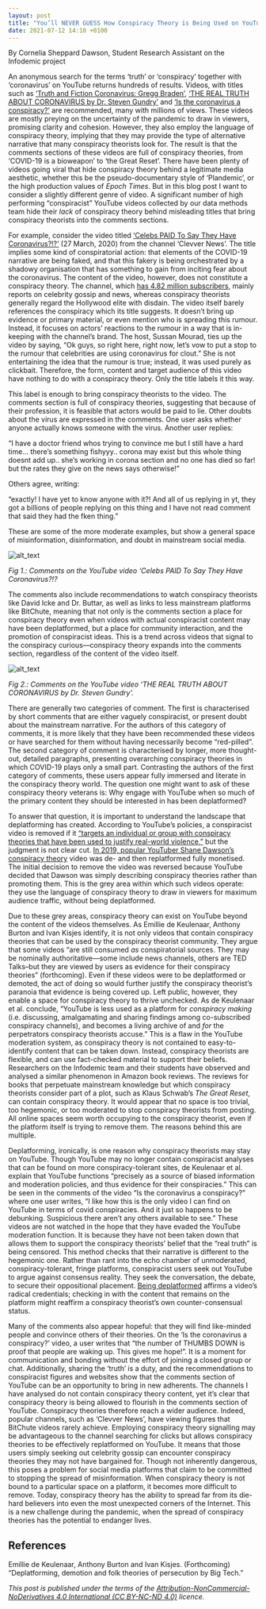 ```yaml
---
layout: post
title: "You’ll NEVER GUESS How Conspiracy Theory is Being Used on YouTube!!!: Conspiracy Theory Signalling"
date: 2021-07-12 14:10 +0100
---
```


By Cornelia Sheppard Dawson, Student Research Assistant on the Infodemic project

An anonymous search for the terms ‘truth’ or ‘conspiracy’ together with ‘coronavirus’ on YouTube returns hundreds of results. Videos, with titles such as [‘Truth and Fiction Coronavirus: Gregg Braden’](https://www.youtube.com/watch?v=zwiS37SYE6k), [‘THE REAL TRUTH ABOUT CORONAVIRUS by Dr. Steven  Gundry’](https://www.youtube.com/watch?v=gSKY4Oz9IXQ) and [‘Is the coronavirus a conspiracy?’](https://www.youtube.com/watch?v=7dOZtzE7W1E) are recommended, many with millions of views. These videos are mostly preying on the uncertainty of the pandemic to draw in viewers, promising clarity and cohesion. However, they also employ the language of conspiracy theory, implying that they may provide the type of alternative narrative that many conspiracy theorists look for. The result is that the comments sections of these videos are full of conspiracy theories, from ‘COVID-19 is a bioweapon’ to ‘the Great Reset’. There have been plenty of videos going viral that hide conspiracy theory behind a legitimate media aesthetic, whether this be the pseudo-documentary style of ‘Plandemic’, or the high production values of *Epoch Times*. But in this blog post I want to consider a slightly different genre of video. A significant number of high performing “conspiracist” YouTube videos collected by our data methods team hide their *lack* of conspiracy theory behind misleading titles that bring conspiracy theorists into the comments sections. 

For example, consider the video titled [‘Celebs PAID To Say They Have Coronavirus?!?’](https://www.youtube.com/watch?v=F9DhWT5WzFY) (27 March, 2020) from the channel ‘Clevver News’. The title implies some kind of conspiratorial action: that elements of the COVID-19 narrative are being faked, and that this fakery is being orchestrated by a shadowy organisation that has something to gain from inciting fear about the coronavirus. The content of the video, however, does not constitute a conspiracy theory. The channel, which [has 4.82 million subscribers](https://www.youtube.com/channel/UCQjh-JVPNWfY-KsZS3RgRHw), mainly reports on celebrity gossip and news, whereas conspiracy theorists generally regard the Hollywood elite with disdain. The video itself barely references the conspiracy which its title suggests. It doesn’t bring up evidence or primary material, or even mention who is spreading this rumour. Instead, it focuses on actors’ reactions to the rumour in a way that is in-keeping with the channel’s brand. The host, Sussan Mourad, ties up the video by saying, “Ok guys, so right here, right now, let’s vow to put a stop to the rumour that celebrities are using coronavirus for clout.” She is not entertaining the idea that the rumour is true; instead, it was used purely as clickbait. Therefore, the form, content and target audience of this video have nothing to do with a conspiracy theory. Only the title labels it this way. 

This label is enough to bring conspiracy theorists to the video. The comments section is full of conspiracy theories, suggesting that because of their profession, it is feasible that actors would be paid to lie. Other doubts about the virus are expressed in the comments. One user asks whether anyone actually knows someone with the virus. Another user replies:

“I have a doctor friend whos trying to convince me but I still have a hard time… there’s something fishyyy.. corona may exist but this whole thing doesnt add up.. she’s working in corona section and no one has died so far! but the rates they give on the news says otherwise!”

Others agree, writing:

“exactly! I have yet to know anyone with it?! And all of us replying in yt, they got a billions of people replying on this thing and I have not read comment that said they had the fken thing.”

These are some of the more moderate examples, but show a general space of misinformation, disinformation, and doubt in mainstream social media. 

![alt_text](http://infodemic.eu/assets/images/Fig1Cornelia.png)

*Fig 1.: Comments on the YouTube video ‘Celebs PAID To Say They Have Coronavirus?!?*

The comments also include recommendations to watch conspiracy theorists like David Icke and Dr. Buttar, as well as links to less mainstream platforms like BitChute, meaning that not only is the comments section a place for conspiracy theory even when videos with actual conspiracist content may have been deplatformed, but a place for community interaction, and the promotion of conspiracist ideas. This is a trend across videos that signal to the conspiracy curious—conspiracy theory expands into the comments section, regardless of the content of the video itself. 

![alt_text](http://infodemic.eu/assets/images/Fig2Cornelia.png)

*Fig 2.: Comments on the YouTube video ‘THE REAL TRUTH ABOUT CORONAVIRUS by Dr. Steven Gundry’.* 

There are generally two categories of comment. The first is characterised by short comments that are either vaguely conspiracist, or present doubt about the mainstream narrative. For the authors of this category of comments, it is more likely that they have been recommended these videos or have searched for them without having necessarily become “red-pilled”. The second category of comment is characterised by longer, more thought-out, detailed paragraphs, presenting overarching conspiracy theories in which COVID-19 plays only a small part. Contrasting the authors of the first category of comments, these users appear fully immersed and literate in the conspiracy theory world. The question one might want to ask of these conspiracy theory veterans is: Why engage with YouTube when so much of the primary content they should be interested in has been deplatformed?

To answer that question, it is important to understand the landscape that deplatforming has created. According to YouTube’s policies, a conspiracist video is removed if it [“targets an individual or group with conspiracy theories that have been used to justify real-world violence,”](https://blog.youtube/news-and-events/harmful-conspiracy-theories-youtube/) but the judgment is not clear cut. [In 2019, popular YouTuber Shane Dawson’s conspiracy theory](https://www.theverge.com/2019/2/6/18213648/shane-dawson-conspiracy-video-youtube-demoneitzation-community-guidelines) video was de- and then replatformed fully monetised. The initial decision to remove the video was reversed because YouTube decided that Dawson was simply describing conspiracy theories rather than promoting them. This is the grey area within which such videos operate: they use the language of conspiracy theory to draw in viewers for maximum audience traffic, without being deplatformed. 

Due to these grey areas, conspiracy theory can exist on YouTube beyond the content of the videos themselves. As Emillie de Keulenaar, Anthony Burton and Ivan Kisjes identify, it is not only videos that contain conspiracy theories that can be used by the conspiracy theorist community. They argue that some videos “are still consumed *as* conspiratorial sources. They may be nominally authoritative—some include news channels, others are TED Talks–but they are viewed by users as evidence for their conspiracy theories” (forthcoming). Even if these videos were to be deplatformed or demoted, the act of doing so would further justify the conspiracy theorist’s paranoia that evidence is being covered up. Left public, however, they enable a space for conspiracy theory to thrive unchecked. As de Keulenaar et al. conclude, “YouTube is less used as a platform for *conspiracy making* (i.e. discussing, amalgamating and sharing findings among co-subscribed conspiracy channels), and becomes a living archive of and *for* the perpetrators conspiracy theorists accuse.” This is a flaw in the YouTube moderation system, as conspiracy theory is not contained to easy-to-identify content that can be taken down. Instead, conspiracy theorists are flexible, and can use fact-checked material to support their beliefs. Researchers on the Infodemic team and their students have observed and analysed a similar phenomenon in Amazon book reviews. The reviews for books that perpetuate mainstream knowledge but which conspiracy theorists consider part of a plot, such as Klaus Schwab’s *The Great Reset*, can contain conspiracy theory. It would appear that no space is too trivial, too hegemonic, or too moderated to stop conspiracy theorists from posting. All online spaces seem worth occupying to the conspiracy theorist, even if the platform itself is trying to remove them. The reasons behind this are multiple. 

Deplatforming, ironically, is one reason why conspiracy theorists may stay on YouTube. Though YouTube may no longer contain conspiracist analyses that can be found on more conspiracy-tolerant sites, de Keulenaar et al.  explain that YouTube functions “precisely as a source of biased information and moderation policies, and thus evidence for their conspiracies.” This can be seen in the comments of the video “Is the coronavirus a conspiracy?” where one user writes, “I like how this is the only video I can find on YouTube in terms of covid conspiracies. And it just so happens to be debunking. Suspicious there aren’t any others available to see.” These videos are not watched in the hope that they have evaded the YouTube moderation function. It is because they have not been taken down that allows them to support the conspiracy theorists’ belief that the “real truth” is being censored. This method checks that their narrative is different to the hegemonic one. Rather than rant into the echo chamber of unmoderated, conspiracy-tolerant, fringe platforms, conspiracist users seek out YouTube to argue against consensus reality. They seek the conversation, the debate, to secure their oppositional placement. [Being deplatformed](https://www.theringer.com/tech/2018/8/7/17659432/alex-jones-infowars-youtube-facebook-twitter-alt-right) affirms a video’s radical credentials; checking in with the content that remains on the platform might reaffirm a conspiracy theorist’s own counter-consensual status. 

Many of the comments also appear hopeful: that they will find like-minded people and convince others of their theories. On the ‘Is the coronavirus a conspiracy?’ video, a user writes that “the number of THUMBS DOWN is proof that people are waking up. This gives me hope!”. It is a moment for communication and bonding without the effort of joining a closed group or chat. Additionally, sharing the ‘truth’ is a duty, and the recommendations to conspiracist figures and websites show that the comments section of YouTube can be an opportunity to bring in new adherents. The channels I have analysed do not contain conspiracy theory content, yet it’s clear that conspiracy theory is being allowed to flourish in the comments section of YouTube. Conspiracy theories therefore reach a wider audience. Indeed, popular channels, such as ‘Clevver News’, have viewing figures that BitChute videos rarely achieve. Employing conspiracy theory signalling may be advantageous to the channel searching for clicks but allows conspiracy theories to be effectively replatformed on YouTube. It means that those users simply seeking out celebrity gossip can encounter conspiracy theories they may not have bargained for. Though not inherently dangerous, this poses a problem for social media platforms that claim to be committed to stopping the spread of misinformation. When conspiracy theory is not bound to a particular space on a platform, it becomes more difficult to remove. Today, conspiracy theory has the ability to spread far from its die-hard believers into even the most unexpected corners of the Internet. This is a new challenge during the pandemic, when the spread of conspiracy theories has the potential to endanger lives. 

## References 

Emillie de Keulenaar, Anthony Burton and Ivan Kisjes. (Forthcoming) “Deplatforming, demotion and folk theories of persecution by Big Tech.” 

*This post is published under the terms of the [Attribution-NonCommercial-NoDerivatives 4.0 International (CC BY-NC-ND 4.0)](https://creativecommons.org/licenses/by-nc-nd/4.0/) licence.*

